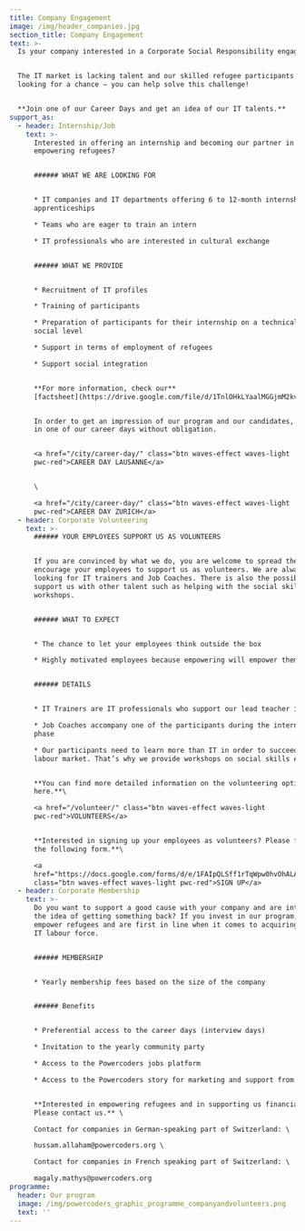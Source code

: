 ```yaml
---
title: Company Engagement
image: /img/header_companies.jpg
section_title: Company Engagement
text: >-
  Is your company interested in a Corporate Social Responsibility engagement?


  The IT market is lacking talent and our skilled refugee participants are
  looking for a chance – you can help solve this challenge! 


  **Join one of our Career Days and get an idea of our IT talents.**
support_as:
  - header: Internship/Job
    text: >-
      Interested in offering an internship and becoming our partner in
      empowering refugees?


      ###### WHAT WE ARE LOOKING FOR


      * IT companies and IT departments offering 6 to 12-month internships or
      apprenticeships 

      * Teams who are eager to train an intern

      * IT professionals who are interested in cultural exchange 


      ###### WHAT WE PROVIDE


      * Recruitment of IT profiles

      * Training of participants

      * Preparation of participants for their internship on a technical and
      social level 

      * Support in terms of employment of refugees 

      * Support social integration  


      **For more information, check our**
      [factsheet](https://drive.google.com/file/d/1TnlOHkLYaalMGGjmM2kvN6oJON3KVtpY/view). 


      In order to get an impression of our program and our candidates, take part
      in one of our career days without obligation.


      <a href="/city/career-day/" class="btn waves-effect waves-light
      pwc-red">CAREER DAY LAUSANNE</a> 


      \

      <a href="/city/career-day/" class="btn waves-effect waves-light
      pwc-red">CAREER DAY ZURICH</a>
  - header: Corporate Volunteering
    text: >-
      ###### YOUR EMPLOYEES SUPPORT US AS VOLUNTEERS


      If you are convinced by what we do, you are welcome to spread the word and
      encourage your employees to support us as volunteers. We are always
      looking for IT trainers and Job Coaches. There is also the possibility to
      support us with other talent such as helping with the social skills
      workshops.  


      ###### WHAT TO EXPECT


      * The chance to let your employees think outside the box

      * Highly motivated employees because empowering will empower them


      ###### DETAILS


      * IT Trainers are IT professionals who support our lead teacher in class 

      * Job Coaches accompany one of the participants during the internship
      phase

      * Our participants need to learn more than IT in order to succeed in the
      labour market. That’s why we provide workshops on social skills etc.


      **You can find more detailed information on the volunteering options
      here.**\

      <a href="/volunteer/" class="btn waves-effect waves-light
      pwc-red">VOLUNTEERS</a>


      **Interested in signing up your employees as volunteers? Please fill in
      the following form.**\

      <a
      href="https://docs.google.com/forms/d/e/1FAIpQLSff1rTqWpw0hvOhALAy8OEbViZK43PhtbQTV9nRG4GE5g1w3Q/viewform"
      class="btn waves-effect waves-light pwc-red">SIGN UP</a>
  - header: Corporate Membership
    text: >-
      Do you want to support a good cause with your company and are intrigued by
      the idea of getting something back? If you invest in our program, you
      empower refugees and are first in line when it comes to acquiring talented
      IT labour force.


      ###### MEMBERSHIP


      * Yearly membership fees based on the size of the company


      ###### Benefits


      * Preferential access to the career days (interview days)

      * Invitation to the yearly community party

      * Access to the Powercoders jobs platform

      * Access to the Powercoders story for marketing and support from us


      **Interested in empowering refugees and in supporting us financially?
      Please contact us.** \

      Contact for companies in German-speaking part of Switzerland: \

      hussam.allaham@powercoders.org \

      Contact for companies in French speaking part of Switzerland: \

      magaly.mathys@powercoders.org
programme:
  header: Our program
  image: /img/powercoders_graphic_programme_companyandvolunteers.png
  text: ''
---
```


